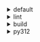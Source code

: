 <details>
<summary>default</summary>

| Platform | Dependency | Before | After | Change | Explicit | Package |
| -: | - | - | - | - | - | - |
| win-64 | ca-certificates | 2024.2.2 | 2024.6.2 | Minor Upgrade | false | conda |
|| libsqlite | 3.45.3 | 3.46.0 | Minor Upgrade | false | conda |
|| libzlib | 1.2.13 | 1.3.1 | Minor Upgrade | false | conda |
|| packaging | 24.0 | 24.1 | Minor Upgrade | false | conda |
|| typing-extensions | 4.11.0 | 4.12.2 | Minor Upgrade | false | conda |
|| typing_extensions | 4.11.0 | 4.12.2 | Minor Upgrade | false | conda |
|| vc14_runtime | 14.38.33135 | 14.40.33810 | Minor Upgrade | false | conda |
|| vs2015_runtime | 14.38.33135 | 14.40.33810 | Minor Upgrade | false | conda |
|| zipp | 3.17.0 | 3.19.2 | Minor Upgrade | false | conda |
|| openssl | 3.3.0 | 3.3.1 | Patch Upgrade | false | conda |
|| ordered_enum | 0.0.8 | 0.0.9 | Patch Upgrade | true | conda |
|| pydantic | 2.7.1 | 2.7.4 | Patch Upgrade | true | conda |
|| pydantic-core | 2.18.2 | 2.18.4 | Patch Upgrade | false | conda |
|| pytest | 8.2.1 | 8.2.2 | Patch Upgrade | true | conda |
|| vc | ha32ba9b_20 | h8a93ad2_20 | Only build string | false | conda |
| osx-arm64 | ca-certificates | 2024.2.2 | 2024.6.2 | Minor Upgrade | false | conda |
|| libsqlite | 3.45.3 | 3.46.0 | Minor Upgrade | false | conda |
|| libzlib | 1.2.13 | 1.3.1 | Minor Upgrade | false | conda |
|| packaging | 24.0 | 24.1 | Minor Upgrade | false | conda |
|| typing-extensions | 4.11.0 | 4.12.2 | Minor Upgrade | false | conda |
|| typing_extensions | 4.11.0 | 4.12.2 | Minor Upgrade | false | conda |
|| zipp | 3.17.0 | 3.19.2 | Minor Upgrade | false | conda |
|| openssl | 3.3.0 | 3.3.1 | Patch Upgrade | false | conda |
|| ordered_enum | 0.0.8 | 0.0.9 | Patch Upgrade | true | conda |
|| pydantic | 2.7.1 | 2.7.4 | Patch Upgrade | true | conda |
|| pydantic-core | 2.18.2 | 2.18.4 | Patch Upgrade | false | conda |
|| pytest | 8.2.1 | 8.2.2 | Patch Upgrade | true | conda |
|| py-rattler | py312h1a1520d_0 | py312had01cb0_0 | Only build string | true | conda |
| linux-64 | ca-certificates | 2024.2.2 | 2024.6.2 | Minor Upgrade | false | conda |
|| libsqlite | 3.45.3 | 3.46.0 | Minor Upgrade | false | conda |
|| libzlib | 1.2.13 | 1.3.1 | Minor Upgrade | false | conda |
|| packaging | 24.0 | 24.1 | Minor Upgrade | false | conda |
|| typing-extensions | 4.11.0 | 4.12.2 | Minor Upgrade | false | conda |
|| typing_extensions | 4.11.0 | 4.12.2 | Minor Upgrade | false | conda |
|| zipp | 3.17.0 | 3.19.2 | Minor Upgrade | false | conda |
|| openssl | 3.3.0 | 3.3.1 | Patch Upgrade | false | conda |
|| ordered_enum | 0.0.8 | 0.0.9 | Patch Upgrade | true | conda |
|| pydantic | 2.7.1 | 2.7.4 | Patch Upgrade | true | conda |
|| pydantic-core | 2.18.2 | 2.18.4 | Patch Upgrade | false | conda |
|| pytest | 8.2.1 | 8.2.2 | Patch Upgrade | true | conda |
|| ld_impl_linux-64 | hf3520f5_1 | hf3520f5_4 | Only build string | false | conda |
|| libgcc-ng | h77fa898_7 | h77fa898_9 | Only build string | false | conda |
|| libgomp | h77fa898_7 | h77fa898_9 | Only build string | false | conda |

</details>

<details>
<summary>lint</summary>

| Platform | Dependency | Before | After | Change | Explicit | Package |
| -: | - | - | - | - | - | - |
| win-64 | ca-certificates | 2024.2.2 | 2024.6.2 | Minor Upgrade | false | conda |
|| filelock | 3.14.0 | 3.15.1 | Minor Upgrade | false | conda |
|| libsqlite | 3.45.3 | 3.46.0 | Minor Upgrade | false | conda |
|| libzlib | 1.2.13 | 1.3.1 | Minor Upgrade | false | conda |
|| nodeenv | 1.8.0 | 1.9.1 | Minor Upgrade | false | conda |
|| typos | 1.21.0 | 1.22.7 | Minor Upgrade | true | conda |
|| vc14_runtime | 14.38.33135 | 14.40.33810 | Minor Upgrade | false | conda |
|| vs2015_runtime | 14.38.33135 | 14.40.33810 | Minor Upgrade | false | conda |
|| openssl | 3.3.0 | 3.3.1 | Patch Upgrade | false | conda |
|| ruff | 0.4.4 | 0.4.9 | Patch Upgrade | true | conda |
|| vc | ha32ba9b_20 | h8a93ad2_20 | Only build string | false | conda |
| osx-arm64 | ca-certificates | 2024.2.2 | 2024.6.2 | Minor Upgrade | false | conda |
|| filelock | 3.14.0 | 3.15.1 | Minor Upgrade | false | conda |
|| libsqlite | 3.45.3 | 3.46.0 | Minor Upgrade | false | conda |
|| libzlib | 1.2.13 | 1.3.1 | Minor Upgrade | false | conda |
|| nodeenv | 1.8.0 | 1.9.1 | Minor Upgrade | false | conda |
|| typos | 1.21.0 | 1.22.7 | Minor Upgrade | true | conda |
|| openssl | 3.3.0 | 3.3.1 | Patch Upgrade | false | conda |
|| ruff | 0.4.4 | 0.4.9 | Patch Upgrade | true | conda |
| linux-64 | ca-certificates | 2024.2.2 | 2024.6.2 | Minor Upgrade | false | conda |
|| filelock | 3.14.0 | 3.15.1 | Minor Upgrade | false | conda |
|| libsqlite | 3.45.3 | 3.46.0 | Minor Upgrade | false | conda |
|| libzlib | 1.2.13 | 1.3.1 | Minor Upgrade | false | conda |
|| nodeenv | 1.8.0 | 1.9.1 | Minor Upgrade | false | conda |
|| typos | 1.21.0 | 1.22.7 | Minor Upgrade | true | conda |
|| openssl | 3.3.0 | 3.3.1 | Patch Upgrade | false | conda |
|| ruff | 0.4.4 | 0.4.9 | Patch Upgrade | true | conda |
|| ld_impl_linux-64 | hf3520f5_1 | hf3520f5_4 | Only build string | false | conda |
|| libgcc-ng | h77fa898_7 | h77fa898_9 | Only build string | false | conda |
|| libgomp | h77fa898_7 | h77fa898_9 | Only build string | false | conda |
|| libstdcxx-ng | hc0a3c3a_7 | hc0a3c3a_9 | Only build string | false | conda |

</details>

<details>
<summary>build</summary>

| Platform | Dependency | Before | After | Change | Explicit | Package |
| -: | - | - | - | - | - | - |
| win-64 | ca-certificates | 2024.2.2 | 2024.6.2 | Minor Upgrade | false | conda |
|| certifi | 2024.2.2 | 2024.6.2 | Minor Upgrade | false | conda |
|| libsqlite | 3.45.3 | 3.46.0 | Minor Upgrade | false | conda |
|| libzlib | 1.2.13 | 1.3.1 | Minor Upgrade | false | conda |
|| more-itertools | 10.2.0 | 10.3.0 | Minor Upgrade | false | conda |
|| packaging | 24.0 | 24.1 | Minor Upgrade | false | conda |
|| pkginfo | 1.10.0 | 1.11.1 | Minor Upgrade | false | conda |
|| typing-extensions | 4.11.0 | 4.12.2 | Minor Upgrade | false | conda |
|| typing_extensions | 4.11.0 | 4.12.2 | Minor Upgrade | false | conda |
|| vc14_runtime | 14.38.33135 | 14.40.33810 | Minor Upgrade | false | conda |
|| vs2015_runtime | 14.38.33135 | 14.40.33810 | Minor Upgrade | false | conda |
|| zipp | 3.17.0 | 3.19.2 | Minor Upgrade | false | conda |
|| openssl | 3.3.0 | 3.3.1 | Patch Upgrade | false | conda |
|| ordered_enum | 0.0.8 | 0.0.9 | Patch Upgrade | true | conda |
|| pydantic | 2.7.1 | 2.7.4 | Patch Upgrade | true | conda |
|| pydantic-core | 2.18.2 | 2.18.4 | Patch Upgrade | false | conda |
|| requests | 2.32.2 | 2.32.3 | Patch Upgrade | false | conda |
|| vc | ha32ba9b_20 | h8a93ad2_20 | Only build string | false | conda |
| osx-arm64 | ca-certificates | 2024.2.2 | 2024.6.2 | Minor Upgrade | false | conda |
|| certifi | 2024.2.2 | 2024.6.2 | Minor Upgrade | false | conda |
|| libsqlite | 3.45.3 | 3.46.0 | Minor Upgrade | false | conda |
|| libzlib | 1.2.13 | 1.3.1 | Minor Upgrade | false | conda |
|| more-itertools | 10.2.0 | 10.3.0 | Minor Upgrade | false | conda |
|| packaging | 24.0 | 24.1 | Minor Upgrade | false | conda |
|| pkginfo | 1.10.0 | 1.11.1 | Minor Upgrade | false | conda |
|| typing-extensions | 4.11.0 | 4.12.2 | Minor Upgrade | false | conda |
|| typing_extensions | 4.11.0 | 4.12.2 | Minor Upgrade | false | conda |
|| zipp | 3.17.0 | 3.19.2 | Minor Upgrade | false | conda |
|| openssl | 3.3.0 | 3.3.1 | Patch Upgrade | false | conda |
|| ordered_enum | 0.0.8 | 0.0.9 | Patch Upgrade | true | conda |
|| pydantic | 2.7.1 | 2.7.4 | Patch Upgrade | true | conda |
|| pydantic-core | 2.18.2 | 2.18.4 | Patch Upgrade | false | conda |
|| requests | 2.32.2 | 2.32.3 | Patch Upgrade | false | conda |
| linux-64 | ca-certificates | 2024.2.2 | 2024.6.2 | Minor Upgrade | false | conda |
|| certifi | 2024.2.2 | 2024.6.2 | Minor Upgrade | false | conda |
|| libsqlite | 3.45.3 | 3.46.0 | Minor Upgrade | false | conda |
|| libzlib | 1.2.13 | 1.3.1 | Minor Upgrade | false | conda |
|| more-itertools | 10.2.0 | 10.3.0 | Minor Upgrade | false | conda |
|| packaging | 24.0 | 24.1 | Minor Upgrade | false | conda |
|| pkginfo | 1.10.0 | 1.11.1 | Minor Upgrade | false | conda |
|| typing-extensions | 4.11.0 | 4.12.2 | Minor Upgrade | false | conda |
|| typing_extensions | 4.11.0 | 4.12.2 | Minor Upgrade | false | conda |
|| zipp | 3.17.0 | 3.19.2 | Minor Upgrade | false | conda |
|| cryptography | 42.0.7 | 42.0.8 | Patch Upgrade | false | conda |
|| openssl | 3.3.0 | 3.3.1 | Patch Upgrade | false | conda |
|| ordered_enum | 0.0.8 | 0.0.9 | Patch Upgrade | true | conda |
|| pydantic | 2.7.1 | 2.7.4 | Patch Upgrade | true | conda |
|| pydantic-core | 2.18.2 | 2.18.4 | Patch Upgrade | false | conda |
|| requests | 2.32.2 | 2.32.3 | Patch Upgrade | false | conda |
|| ld_impl_linux-64 | hf3520f5_1 | hf3520f5_4 | Only build string | false | conda |
|| libgcc-ng | h77fa898_7 | h77fa898_9 | Only build string | false | conda |
|| libgomp | h77fa898_7 | h77fa898_9 | Only build string | false | conda |
|| libstdcxx-ng | hc0a3c3a_7 | hc0a3c3a_9 | Only build string | false | conda |

</details>

<details>
<summary>py312</summary>

| Platform | Dependency | Before | After | Change | Explicit | Package |
| -: | - | - | - | - | - | - |
| linux-64 | ca-certificates | 2024.2.2 | 2024.6.2 | Minor Upgrade | false | conda |
|| libsqlite | 3.45.3 | 3.46.0 | Minor Upgrade | false | conda |
|| libzlib | 1.2.13 | 1.3.1 | Minor Upgrade | false | conda |
|| packaging | 24.0 | 24.1 | Minor Upgrade | false | conda |
|| typing-extensions | 4.11.0 | 4.12.2 | Minor Upgrade | false | conda |
|| typing_extensions | 4.11.0 | 4.12.2 | Minor Upgrade | false | conda |
|| zipp | 3.17.0 | 3.19.2 | Minor Upgrade | false | conda |
|| openssl | 3.3.0 | 3.3.1 | Patch Upgrade | false | conda |
|| ordered_enum | 0.0.8 | 0.0.9 | Patch Upgrade | true | conda |
|| pydantic | 2.7.1 | 2.7.4 | Patch Upgrade | true | conda |
|| pydantic-core | 2.18.2 | 2.18.4 | Patch Upgrade | false | conda |
|| pytest | 8.2.1 | 8.2.2 | Patch Upgrade | true | conda |
|| ld_impl_linux-64 | hf3520f5_1 | hf3520f5_4 | Only build string | false | conda |
|| libgcc-ng | h77fa898_7 | h77fa898_9 | Only build string | false | conda |
|| libgomp | h77fa898_7 | h77fa898_9 | Only build string | false | conda |
| osx-arm64 | ca-certificates | 2024.2.2 | 2024.6.2 | Minor Upgrade | false | conda |
|| libsqlite | 3.45.3 | 3.46.0 | Minor Upgrade | false | conda |
|| libzlib | 1.2.13 | 1.3.1 | Minor Upgrade | false | conda |
|| packaging | 24.0 | 24.1 | Minor Upgrade | false | conda |
|| typing-extensions | 4.11.0 | 4.12.2 | Minor Upgrade | false | conda |
|| typing_extensions | 4.11.0 | 4.12.2 | Minor Upgrade | false | conda |
|| zipp | 3.17.0 | 3.19.2 | Minor Upgrade | false | conda |
|| openssl | 3.3.0 | 3.3.1 | Patch Upgrade | false | conda |
|| ordered_enum | 0.0.8 | 0.0.9 | Patch Upgrade | true | conda |
|| pydantic | 2.7.1 | 2.7.4 | Patch Upgrade | true | conda |
|| pydantic-core | 2.18.2 | 2.18.4 | Patch Upgrade | false | conda |
|| pytest | 8.2.1 | 8.2.2 | Patch Upgrade | true | conda |
|| py-rattler | py312h1a1520d_0 | py312had01cb0_0 | Only build string | true | conda |
| win-64 | ca-certificates | 2024.2.2 | 2024.6.2 | Minor Upgrade | false | conda |
|| libsqlite | 3.45.3 | 3.46.0 | Minor Upgrade | false | conda |
|| libzlib | 1.2.13 | 1.3.1 | Minor Upgrade | false | conda |
|| packaging | 24.0 | 24.1 | Minor Upgrade | false | conda |
|| typing-extensions | 4.11.0 | 4.12.2 | Minor Upgrade | false | conda |
|| typing_extensions | 4.11.0 | 4.12.2 | Minor Upgrade | false | conda |
|| vc14_runtime | 14.38.33135 | 14.40.33810 | Minor Upgrade | false | conda |
|| vs2015_runtime | 14.38.33135 | 14.40.33810 | Minor Upgrade | false | conda |
|| zipp | 3.17.0 | 3.19.2 | Minor Upgrade | false | conda |
|| openssl | 3.3.0 | 3.3.1 | Patch Upgrade | false | conda |
|| ordered_enum | 0.0.8 | 0.0.9 | Patch Upgrade | true | conda |
|| pydantic | 2.7.1 | 2.7.4 | Patch Upgrade | true | conda |
|| pydantic-core | 2.18.2 | 2.18.4 | Patch Upgrade | false | conda |
|| pytest | 8.2.1 | 8.2.2 | Patch Upgrade | true | conda |
|| vc | ha32ba9b_20 | h8a93ad2_20 | Only build string | false | conda |

</details>

[^1]: *Cursive* means explicit dependency.
[^2]: Dependency got downgraded.
